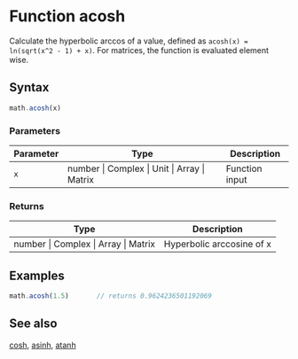 <!-- Note: This file is automatically generated from source code comments. Changes made in this file will be overridden. -->
# Function acosh
Calculate the hyperbolic arccos of a value,
defined as `acosh(x) = ln(sqrt(x^2 - 1) + x)`.
For matrices, the function is evaluated element wise.
## Syntax
```js
math.acosh(x)
```
### Parameters
Parameter | Type | Description
--------- | ---- | -----------
`x` | number &#124; Complex &#124; Unit &#124; Array &#124; Matrix | Function input
### Returns
Type | Description
---- | -----------
number &#124; Complex &#124; Array &#124; Matrix | Hyperbolic arccosine of x
## Examples
```js
math.acosh(1.5)       // returns 0.9624236501192069
```
## See also
[cosh](cosh.md),
[asinh](asinh.md),
[atanh](atanh.md)
